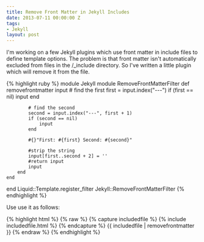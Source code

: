 ```yaml
---
title: Remove Front Matter in Jekyll Includes
date: 2013-07-11 00:00:00 Z
tags:
- Jekyll
layout: post
---
```


I'm working on a few Jekyll plugins which use front matter in include files to define template options. The problem is that front matter isn't automatically excluded from files in the /_include directory. So I've written a little plugin which will remove it from the file.

{% highlight ruby %}
module Jekyll
	module RemoveFrontMatterFilter
		def removefrontmatter input
			# find the first
			first = input.index("---")
			if (first == nil) 
				input
			end

			# find the second
			second = input.index("---", first + 1)
			if (second == nil)
				input
			end

			#{}"First: #{first} Second: #{second}"

			#strip the string
			input[first..second + 2] = ''
			#return input
			input
		end
	end
end
Liquid::Template.register_filter Jekyll::RemoveFrontMatterFilter
{% endhighlight %} 

Use use it as follows:

{% highlight html %}
{% raw %}
{% capture includedfile %}
	{% include includedfile.html %}
{% endcapture %}
{{ includedfile | removefrontmatter }}
{% endraw %}
{% endhighlight %}